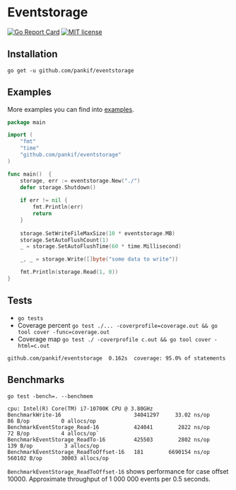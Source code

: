# Eventstorage

[![Go Report Card](https://goreportcard.com/badge/github.com/pankif/eventstorage)](https://goreportcard.com/report/github.com/pankif/eventstorage)
[![MIT license](https://img.shields.io/badge/License-MIT-blue.svg)](https://github.com/pankif/eventstorage/blob/main/LICENSE)


## Installation
```
go get -u github.com/pankif/eventstorage
```

## Examples
More examples you can find into [examples](https://github.com/pankif/eventstorage/tree/main/examples).

```go
package main

import (
    "fmt"
    "time"
    "github.com/pankif/eventstorage"
)

func main()  {
    storage, err := eventstorage.New("./")
    defer storage.Shutdown()
	
    if err != nil {
        fmt.Println(err)
        return
    }
	
    storage.SetWriteFileMaxSize(10 * eventstorage.MB)
    storage.SetAutoFlushCount(1)
    _ = storage.SetAutoFlushTime(60 * time.Millisecond)

    _, _ = storage.Write([]byte("some data to write"))

    fmt.Println(storage.Read(1, 0)) 
}
```

## Tests
- `go tests`
- Coverage percent `go test ./... -coverprofile=coverage.out && go tool cover -func=coverage.out`
- Coverage map `go test ./ -coverprofile c.out && go tool cover -html=c.out`

```console
github.com/pankif/eventstorage  0.162s  coverage: 95.0% of statements
````

## Benchmarks
`go test -bench=. --benchmem`

```console
cpu: Intel(R) Core(TM) i7-10700K CPU @ 3.80GHz  
BenchmarkWrite-16                       34041297     33.02 ns/op         86 B/op          0 allocs/op
BenchmarkEventStorage_Read-16           424041        2822 ns/op         72 B/op          4 allocs/op`
BenchmarkEventStorage_ReadTo-16         425503        2802 ns/op        139 B/op          3 allocs/op
BenchmarkEventStorage_ReadToOffset-16   181        6690154 ns/op     560102 B/op      30003 allocs/op
````

`BenchmarkEventStorage_ReadToOffset-16` shows performance for case offset 10000. 
Approximate throughput of 1 000 000 events per 0.5 seconds.